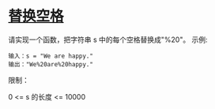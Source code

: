 # [替换空格](https://leetcode-cn.com/problems/ti-huan-kong-ge-lcof/)


请实现一个函数，把字符串 s 中的每个空格替换成"%20"。
示例:



```
输入：s = "We are happy."
输出："We%20are%20happy."

```
 

限制：

0 <= s 的长度 <= 10000